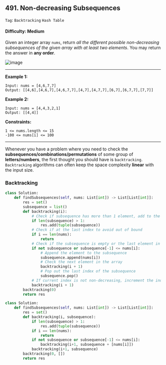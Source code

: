 ## 491. Non-decreasing Subsequences

```Tag```: ```Backtracking``` ```Hash Table```

#### Difficulty: Medium

Given an integer array ```nums```, return _all the different possible non-decreasing subsequences of the given array with at least two elements_. You may return the answer in __any order__.

![image](https://user-images.githubusercontent.com/35042430/213615961-a49f0a6b-2a9c-40ef-ac71-091f309be479.png)

---

__Example 1:__
```
Input: nums = [4,6,7,7]
Output: [[4,6],[4,6,7],[4,6,7,7],[4,7],[4,7,7],[6,7],[6,7,7],[7,7]]
```

__Example 2:__
```
Input: nums = [4,4,3,2,1]
Output: [[4,4]]
```

__Constraints:__
```
1 <= nums.length <= 15
-100 <= nums[i] <= 100
```

---

Whenever you have a problem where you need to check the __subsequences/combinations/permutations__ of some group of __letters/numbers__, the first thought you should have is ```backtracking```. ```Backtracking``` algorithms can often keep the space complexity __linear__ with the input size.

### Backtracking

```Python
class Solution:
    def findSubsequences(self, nums: List[int]) -> List[List[int]]:
        res = set()
        subsequence = list()
        def backtracking(i):
            # Check if subsequence has more than 1 element, add to the final answer
            if len(subsequence) > 1:
                res.add(tuple(subsequence))
            # Check if at the last index to avoid out of bound
            if i == len(nums):
                return
            # Check if the subsequence is empty or the last element in subsequence is smaller or equal the current number in the array
            if not subsequence or subsequence[-1] <= nums[i]:
                # Append the element to the subsequence
                subsequence.append(nums[i])
                # Check the next element in the array
                backtracking(i + 1)
                # Pop out the last index of the subsequence
                subsequence.pop()
            # If current index is not non-decreasing, increment the index to check the next num
            backtracking(i + 1)
        backtracking(0)
        return res
```

```Python
class Solution:
    def findSubsequences(self, nums: List[int]) -> List[List[int]]:
        res = set()
        def backtracking(i, subsequence):
            if len(subsequence) > 1:
                res.add(tuple(subsequence))
            if i == len(nums):
                return
            if not subsequence or subsequence[-1] <= nums[i]:
                backtracking(i+1, subsequence + [nums[i]])
            backtracking(i+1, subsequence)
        backtracking(0, [])
        return res
```
